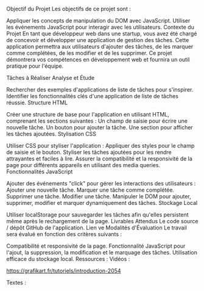 Objectif du Projet
Les objectifs de ce projet sont :

Appliquer les concepts de manipulation du DOM avec JavaScript.
Utiliser les événements JavaScript pour interagir avec les utilisateurs.
Contexte du Projet
En tant que développeur web dans une startup, vous avez été chargé de concevoir et développer une application de gestion des tâches. Cette application permettra aux utilisateurs d'ajouter des tâches, de les marquer comme complétées, de les modifier et de les supprimer. Ce projet démontrera vos compétences en développement web et fournira un outil pratique pour l'équipe.

Tâches à Réaliser
Analyse et Étude

Rechercher des exemples d'applications de liste de tâches pour s'inspirer.
Identifier les fonctionnalités clés d'une application de liste de tâches réussie.
Structure HTML

Créer une structure de base pour l'application en utilisant HTML, comprenant les sections suivantes :
Un champ de saisie pour écrire une nouvelle tâche.
Un bouton pour ajouter la tâche.
Une section pour afficher les tâches ajoutées.
Stylisation CSS

Utiliser CSS pour styliser l'application :
Appliquer des styles pour le champ de saisie et le bouton.
Styliser les tâches ajoutées pour les rendre attrayantes et faciles à lire.
Assurer la compatibilité et la responsivité de la page pour différents appareils en utilisant des media queries.
Fonctionnalités JavaScript

Ajouter des événements "click" pour gérer les interactions des utilisateurs :
Ajouter une nouvelle tâche.
Marquer une tâche comme complétée.
Supprimer une tâche.
Modifier une tâche.
Manipuler le DOM pour ajouter, supprimer, modifier et marquer dynamiquement des tâches.
Stockage Local

Utiliser localStorage pour sauvegarder les tâches afin qu'elles persistent même après le rechargement de la page.
Livrables Attendus
Le code source / dépôt GitHub de l'application.
Lien ve
Modalités d'Évaluation
Le travail sera évalué en fonction des critères suivants :

Compatibilité et responsivité de la page.
Fonctionnalité JavaScript pour l'ajout, la suppression, la modification et le marquage des tâches.
Utilisation efficace du stockage local.
Ressources :
Vidéos :  

https://grafikart.fr/tutoriels/introduction-2054

Textes :
